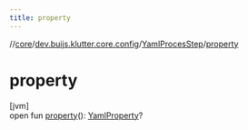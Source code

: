 ```yaml
---
title: property
---
```

//[core](../../../index.html)/[dev.buijs.klutter.core.config](../index.html)/[YamlProcesStep](index.html)/[property](property.html)



# property



[jvm]\
open fun [property](property.html)(): [YamlProperty](../-yaml-property/index.html)?




